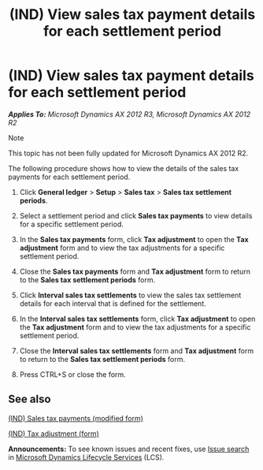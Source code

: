 ﻿---
title: (IND) View sales tax payment details for each settlement period
TOCTitle: (IND) View sales tax payment details for each settlement period
ms:assetid: 7f1c7a81-10f0-4690-8a85-33edd90d4d92
ms:mtpsurl: https://technet.microsoft.com/en-us/library/JJ677979(v=AX.60)
ms:contentKeyID: 49385942
ms.date: 04/18/2014
mtps_version: v=AX.60
---

# (IND) View sales tax payment details for each settlement period 


_**Applies To:** Microsoft Dynamics AX 2012 R3, Microsoft Dynamics AX 2012 R2_


> [!NOTE]
> <P>This topic has not been fully updated for Microsoft Dynamics AX 2012 R2.</P>



The following procedure shows how to view the details of the sales tax payments for each settlement period.

1.  Click **General ledger** \> **Setup** \> **Sales tax** \> **Sales tax settlement periods**.

2.  Select a settlement period and click **Sales tax payments** to view details for a specific settlement period.

3.  In the **Sales tax payments** form, click **Tax adjustment** to open the **Tax adjustment** form and to view the tax adjustments for a specific settlement period.

4.  Close the **Sales tax payments** form and **Tax adjustment** form to return to the **Sales tax settlement periods** form.

5.  Click **Interval sales tax settlements** to view the sales tax settlement details for each interval that is defined for the settlement.

6.  In the **Interval sales tax settlements** form, click **Tax adjustment** to open the **Tax adjustment** form and to view the tax adjustments for a specific settlement period.

7.  Close the **Interval sales tax settlements** form and **Tax adjustment** form to return to the **Sales tax settlement periods** form.

8.  Press CTRL+S or close the form.

## See also

[(IND) Sales tax payments (modified form)](https://technet.microsoft.com/en-us/library/jj677884\(v=ax.60\))

[(IND) Tax adjustment (form)](https://technet.microsoft.com/en-us/library/jj664843\(v=ax.60\))

  
**Announcements:** To see known issues and recent fixes, use [Issue search](http://go.microsoft.com/fwlink/?linkid=389258) in [Microsoft Dynamics Lifecycle Services](http://go.microsoft.com/fwlink/?linkid=306505) (LCS).

